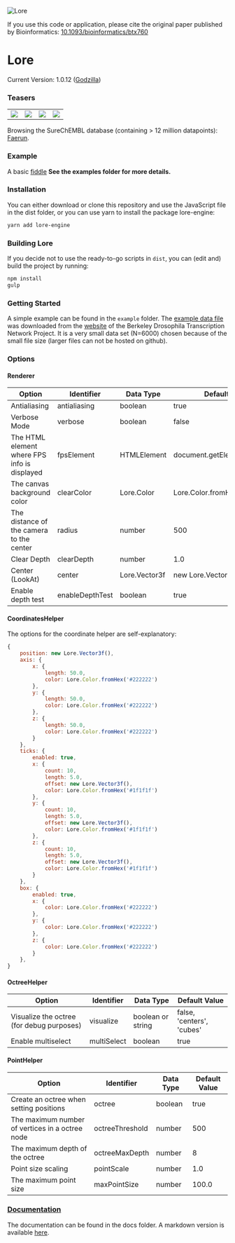 ![Lore](https://github.com/reymond-group/lore/blob/master/logo.png?raw=true)

If you use this code or application, please cite the original paper published by Bioinformatics: [10.1093/bioinformatics/btx760](http://dx.doi.org/10.1093/bioinformatics/btx760)

# Lore
Current Version: 1.0.12 ([Godzilla](https://youtu.be/RTzb-sduiWc))

### Teasers
<table style="width=100%">
    <tbody>
        <tr>
            <td><img src="http://doc.gdb.tools/fun/img/lore_faerun_small.gif"></img></td>
            <td><img src="http://doc.gdb.tools/fun/img/lore_faerun2_small.gif"></img></td>
            <td><img src="http://doc.gdb.tools/fun/img/lore_flybrain_small.gif"></img></td>
            <td><img src="http://doc.gdb.tools/fun/img/lore_larva_small.gif"></img></td>
        </tr>
    </tbody>
</table>

Browsing the SureChEMBL database (containing > 12 million datapoints): [Faerun](http://faerun.gdb.tools).

### Example
A basic [fiddle](https://jsfiddle.net/bmkxpg7g/2/)
**See the examples folder for more details.**


### Installation
You can either download or clone this repository and use the JavaScript file in the dist folder, or you can use yarn to install the package lore-engine:
```bash
yarn add lore-engine
```

### Building Lore
If you decide not to use the ready-to-go scripts in `dist`, you can (edit and) build the project by running:
```bash
npm install
gulp
```

### Getting Started
A simple example can be found in the `example` folder. The [example data file](https://github.com/reymond-group/lore/blob/master/example/v5_s10544-17fe05-03.pce) was downloaded from the [website](http://bdtnp.lbl.gov/Fly-Net/) of the Berkeley Drosophila Transcription Network Project. It is a very small data set (N=6000) chosen because of the small file size (larger files can not be hosted on github).

### Options
#### Renderer
| Option | Identifier | Data Type | Default Value |
|---|---|---|---|
| Antialiasing | antialiasing | boolean | true |
| Verbose Mode | verbose | boolean | false |
| The HTML element where FPS info is displayed | fpsElement | HTMLElement | document.getElementById('fps') |
| The canvas background color | clearColor | Lore.Color | Lore.Color.fromHex('#000000') |
| The distance of the camera to the center | radius | number | 500 |
| Clear Depth | clearDepth | number | 1.0 |
| Center (LookAt) | center | Lore.Vector3f | new Lore.Vector3f() |
| Enable depth test | enableDepthTest | boolean | true |

#### CoordinatesHelper
The options for the coordinate helper are self-explanatory:
```javascript
{
    position: new Lore.Vector3f(),
    axis: {
        x: {
            length: 50.0,
            color: Lore.Color.fromHex('#222222')
        },
        y: {
            length: 50.0,
            color: Lore.Color.fromHex('#222222')
        },
        z: {
            length: 50.0,
            color: Lore.Color.fromHex('#222222')
        }
    },
    ticks: {
        enabled: true,
        x: {
            count: 10,
            length: 5.0,
            offset: new Lore.Vector3f(),
            color: Lore.Color.fromHex('#1f1f1f')
        },
        y: {
            count: 10,
            length: 5.0,
            offset: new Lore.Vector3f(),
            color: Lore.Color.fromHex('#1f1f1f')
        },
        z: {
            count: 10,
            length: 5.0,
            offset: new Lore.Vector3f(),
            color: Lore.Color.fromHex('#1f1f1f')
        }
    },
    box: {
        enabled: true,
        x: {
            color: Lore.Color.fromHex('#222222')
        },
        y: {
            color: Lore.Color.fromHex('#222222')
        },
        z: {
            color: Lore.Color.fromHex('#222222')
        }
    },
}
```

#### OctreeHelper
| Option | Identifier | Data Type | Default Value |
|---|---|---|---|
| Visualize the octree (for debug purposes) | visualize | boolean or string | false, 'centers', 'cubes' |
| Enable multiselect | multiSelect | boolean | true |

#### PointHelper
| Option | Identifier | Data Type | Default Value |
|---|---|---|---|
| Create an octree when setting positions | octree | boolean | true |
| The maximum number of vertices in a octree node | octreeThreshold | number | 500 |
| The maximum depth of the octree | octreeMaxDepth | number | 8 |
| Point size scaling | pointScale | number | 1.0 |
| The maximum point size | maxPointSize | number | 100.0 |

### [Documentation](/doc/all.md)
The documentation can be found in the docs folder. A markdown version is available [here](/doc/all.md).
